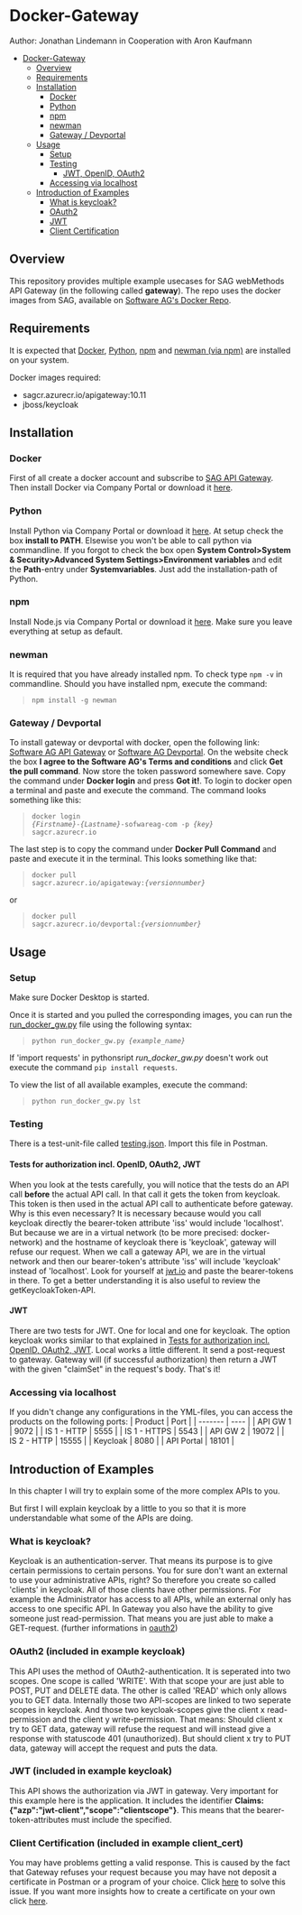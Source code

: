 # Docker-Gateway
Author: Jonathan Lindemann in Cooperation with Aron Kaufmann
- [Docker-Gateway](#docker-gateway)
  - [Overview](#overview)
  - [Requirements](#requirements)
  - [Installation](#installation)
    - [Docker](#docker)
    - [Python](#python)
    - [npm](#npm)
    - [newman](#newman)
    - [Gateway / Devportal](#gateway--devportal)
  - [Usage](#usage)
    - [Setup](#setup)
    - [Testing](#testing)
      - [JWT, OpenID, OAuth2](#tests-for-authorization-incl-openid-oauth2-jwt)
    - [Accessing via localhost](#accessing-via-localhost)
  - [Introduction of Examples](#introduction-of-examples)
    - [What is keycloak?](#what-is-keycloak)
    - [OAuth2](#oauth2-included-in-example-keycloak)
    - [JWT](#jwt-included-in-example-keycloak)
    - [Client Certification](#client-certification-included-in-client_cert)

## Overview
This repository provides multiple example usecases for SAG webMethods API Gateway (in the following called **gateway**).
The repo uses the docker images from SAG, available on [Software AG's Docker Repo](https://containers.softwareag.com/products).

## Requirements
It is expected that [Docker](https://docs.docker.com/get-docker/), [Python](https://www.python.org/downloads/), [npm](https://nodejs.org/en/download/) and [newman (via npm)](https://www.npmjs.com/package/newman#getting-started) are installed on your system.

Docker images required:
- sagcr.azurecr.io/apigateway:10.11
- jboss/keycloak

## Installation
### Docker
First of all create a docker account and subscribe to [SAG API Gateway](https://hub.docker.com/publishers/softwareag). Then install Docker via Company Portal or download it [here](https://docs.docker.com/get-docker).

### Python
Install Python via Company Portal or download it [here](https://www.python.org/downloads/).
At setup check the box <b>install to PATH</b>. Elsewise you won't be able to call python via commandline.
If you forgot to check the box open **System Control>System & Security>Advanced System Settings>Environment variables** and edit the **Path**-entry under **Systemvariables**. Just add the installation-path of Python.

### npm
Install Node.js via Company Portal or download it [here](https://nodejs.org/en/download/). Make sure you leave everything at setup as default.

### newman
It is required that you have already installed npm. To check type <code>npm -v</code> in commandline.
Should you have installed npm, execute the command:
><code>npm install -g newman</code>

### Gateway / Devportal
To install gateway or devportal with docker, open the following link: [Software AG API Gateway](https://containers.softwareag.com/products/apigateway) or [Software AG Devportal](https://containers.softwareag.com/products/devportal).
On the website check the box <b>I agree to the Software AG's Terms and conditions</b> and click **Get the pull command**. Now store the token password somewhere save. Copy the command under **Docker login** and press **Got it!**.
To login to docker open a terminal and paste and execute the command. The command looks something like this:
><code>docker login *{Firstname}*-*{Lastname}*-sofwareag-com -p *{key}* sagcr.azurecr.io</code>

The last step is to copy the command under **Docker Pull Command** and paste and execute it in the terminal. This looks something like that:
><code>docker pull sagcr.azurecr.io/apigateway:*{versionnumber}*</code>

or

><code>docker pull sagcr.azurecr.io/devportal:*{versionnumber}*</code>

## Usage

### Setup
Make sure Docker Desktop is started.

Once it is started and you pulled the corresponding images, you can run the [run_docker_gw.py](run_docker_gw.py) file using the following syntax:<br>
><code>python run_docker_gw.py *{example_name}*</code>

If 'import requests' in pythonsript *run_docker_gw.py* doesn't work out execute the command <code>pip install requests</code>.

To view the list of all available examples, execute the command:
><code>python run_docker_gw.py lst</code>

### Testing
There is a test-unit-file called [testing.json](testing.json). Import this file in Postman.
#### Tests for authorization incl. OpenID, OAuth2, JWT
When you look at the tests carefully, you will notice that the tests do an API call <b>before</b> the actual API call. In that call it gets the token from keycloak. This token is then used in the actual API call to authenticate before gateway. Why is this even necessary? It is necessary because would you call keycloak directly the bearer-token attribute 'iss' would include 'localhost'. But because we are in a virtual network (to be more precised: docker-network) and the hostname of keycloak there is 'keycloak', gateway will refuse our request. When we call a gateway API, we are in the virtual network and then our bearer-token's attribute 'iss' will include 'keycloak' instead of 'localhost'. Look for yourself at [jwt.io](https://jwt.io/) and paste the bearer-tokens in there. To get a better understanding it is also useful to review the getKeycloakToken-API.
#### JWT
There are two tests for JWT. One for local and one for keycloak. The option keycloak works similar to that explained in [Tests for authorization incl. OpenID, OAuth2, JWT](#tests-for-authorization-incl-openid-oauth2-jwt). Local works a little different. It send a post-request to gateway. Gateway will (if successful authorization) then return a JWT with the given "claimSet" in the request's body. That's it!

### Accessing via localhost
If you didn't change any configurations in the YML-files, you can access the products on the following ports:
| Product | Port |
| ------- | ---- |
| API GW 1 | 9072 |
| IS 1 - HTTP | 5555 |
| IS 1 - HTTPS | 5543 |
| API GW 2 | 19072 |
| IS 2 - HTTP | 15555 |
| Keycloak | 8080 |
| API Portal | 18101 |

## Introduction of Examples
In this chapter I will try to explain some of the more complex APIs to you.

But first I will explain keycloak by a little to you so that it is more understandable what some of the APIs are doing.
### What is keycloak?
Keycloak is an authentication-server. That means its purpose is to give certain permissions to certain persons. You for sure don't want an external to use your administrative APIs, right? So therefore you create so called 'clients' in keycloak. All of those clients have other permissions. For example the Administrator has access to all APIs, while an external only has access to one specific API. 
In Gateway you also have the ability to give someone just read-permission. That means you are just able to make a GET-request. (further informations in [oauth2](#oauth2-included-in-example-keycloak))

### OAuth2 (included in example keycloak)
This API uses the method of OAuth2-authentication. It is seperated into two scopes. One scope is called 'WRITE'. With that scope your are just able to POST, PUT and DELETE data. The other is called 'READ' which only allows you to GET data. Internally those two API-scopes are linked to two seperate scopes in keycloak. And those two keycloak-scopes give the client x read-permission and the client y write-permission. That means: Should client x try to GET data, gateway will refuse the request and will instead give a response with statuscode 401 (unauthorized). But should client x try to PUT data, gateway will accept the request and puts the data.

### JWT (included in example keycloak)
This API shows the authorization via JWT in gateway. Very important for this example here is the application. It includes the identifier **Claims:{"azp":"jwt-client","scope":"clientscope"}**. This means that the bearer-token-attributes must include the specified.

### Client Certification (included in example client_cert)
You may have problems getting a valid response. This is caused by the fact that Gateway refuses your request because you may have not deposit a certificate in Postman or a program of your choice. Click [here](imports/client_cert/README.md/#postman) to solve this issue.
If you want more insights how to create a certificate on your own click [here](imports/client_cert/README.md).